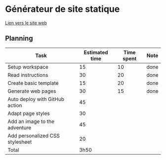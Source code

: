 # Générateur de site statique

[Lien vers le site web](https://hepl-bs21inf5.github.io/sem05-ssg-fredouwehand/)

## Planning

| Task                            | Estimated time | Time spent | Note |
| ------------------------------- | -------------- | ---------- | ---- |
| Setup workspace                 | 15             | 10         | done |
| Read instructions               | 30             | 20         | done |
| Create basic template           | 15             | 20         | done |
| Generate web pages              | 30             | 15         | done |
| Auto deploy with GitHub action  | 45             |            |      |
| Adapt page styles               | 30             |            |      |
| Add an image to the adventure   | 45             |            |      |
| Add personalized CSS stylesheet | 20             |            |      |
| Total                           | 3h50           |            |      |
